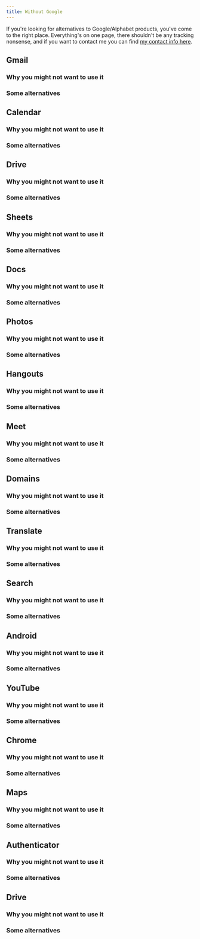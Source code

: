 ```yaml
---
title: Without Google
---
```


If you're looking for alternatives to Google/Alphabet products, you've come to the right place. Everything's on one page, there shouldn't be any tracking nonsense, and if you want to contact me you can find [my contact info here](//al2.in/contact).

## Gmail
### Why you might not want to use it
### Some alternatives

## Calendar
### Why you might not want to use it
### Some alternatives

## Drive
### Why you might not want to use it
### Some alternatives

## Sheets
### Why you might not want to use it
### Some alternatives

## Docs
### Why you might not want to use it
### Some alternatives

## Photos
### Why you might not want to use it
### Some alternatives

## Hangouts
### Why you might not want to use it
### Some alternatives

## Meet
### Why you might not want to use it
### Some alternatives

## Domains
### Why you might not want to use it
### Some alternatives

## Translate
### Why you might not want to use it
### Some alternatives

## Search
### Why you might not want to use it
### Some alternatives

## Android
### Why you might not want to use it
### Some alternatives

## YouTube
### Why you might not want to use it
### Some alternatives

## Chrome
### Why you might not want to use it
### Some alternatives

## Maps
### Why you might not want to use it
### Some alternatives

## Authenticator
### Why you might not want to use it
### Some alternatives

## Drive
### Why you might not want to use it
### Some alternatives
